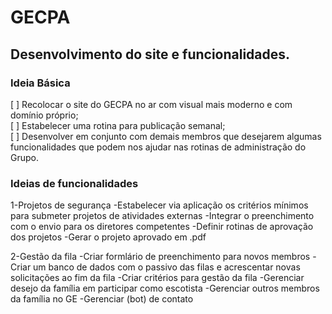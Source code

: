 # GECPA
## Desenvolvimento do site e funcionalidades.

### Ideia Básica
[ ] Recolocar o site do GECPA no ar com visual mais moderno e com domínio próprio;  
[ ] Estabelecer uma rotina para publicação semanal;  
[ ] Desenvolver em conjunto com demais membros que desejarem algumas funcionalidades que podem nos ajudar nas rotinas de administração do Grupo.  


### Ideias de funcionalidades

1-Projetos de segurança
  -Estabelecer via aplicação os critérios mínimos para submeter projetos de atividades externas
  -Integrar o preenchimento com o envio para os diretores competentes
  -Definir rotinas de aprovação dos projetos
  -Gerar o projeto aprovado em .pdf
 
 2-Gestão da fila
  -Criar formlário de preenchimento para novos membros
  -Criar um banco de dados com o passivo das filas e acrescentar novas solicitações ao fim da fila
  -Criar critérios para gestão da fila
    -Gerenciar desejo da família em participar como escotista 
    -Gerenciar outros membros da família no GE
    -Gerenciar (bot) de contato
 
 
